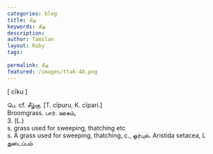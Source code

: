 ```yaml
---
categories: blog
title: சீகு
keywords: சீகு
description: 
author: Tamilan
layout: Ruby
tags: 
 
permalink: சீகு
featured: /images/ttak-48.png
---
```

  
[ cīku ]  
  
பெ. cf. சீழ்கு. [T. cīpuru, K. cīpari.]  
Broomgrass. பார். ஊகம்,  
3. (L.)  
s. grass used for sweeping, thatching etc  
s. A grass used for sweeping, thatching, c., ஓர்புல். Aristida setacea, L  
துடைப்பம்